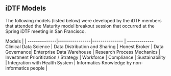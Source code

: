 ## iDTF Models

The following models (listed below) were developed by the iDTF members that attended the Maturity model breakout session that occurred at the Spring iDTF meeting in San Francisco. 

Models |
| --------------|----------------|--------------- | -------------
Clinical Data Science | Data Distribution and Sharing | Honest Broker | Data Governance|
Enterprise Data Warehouse | Research Process Mechanics | Investment Prioritization / Strategy | Workforce |
Compliance | Sustainability | Integration with Health System | Informatics Knowledge by non-informatics people | 

